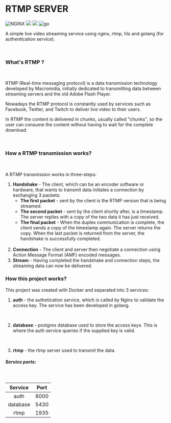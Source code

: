 # RTMP SERVER 

![NGINX](https://img.shields.io/static/v1?label=NGINX&labelColor=07b60b&message=NGX&color=000000&logo=NGINX&logoColor=ffffff&style=flat-square)
![](https://img.shields.io/static/v1?label=Real-Time+Messaging+Protocol&labelColor=06a7ac&message=RTMP&color=000000&logo=&logoColor=ffffff&style=flat-square)
![](https://img.shields.io/static/v1?label=Http+Live+Streaming&labelColor=06a7ac&message=HLS&color=000000&logo=&logoColor=ffffff&style=flat-square)
![go](https://img.shields.io/static/v1?label=Golang+1.20&labelColor=08dae1&message=Go&color=000000&logo=go&logoColor=ffffff&style=flat-square)

A simple live video streaming service using nginx, rtmp, hls and golang (for authentication service).

<br>

### What's RTMP ?

<br>

RTMP (Real-time messaging protocol) is a data transmission technology developed by Macromidia, initially dedicated to transmitting data between streaming servers and the old Adobe Flash Player.

Nowadays the RTMP protocol is constantly used by services such as Facebook, Twitter, and Twitch to deliver live video to their users. 

In RTMP the content is delivered in chunks, usually called "chunks", so the user can consume the content without having to wait for the complete download.

<br>

### How a RTMP transmission works?

<br>

A RTMP transmission works in three-steps:

1. **Handshake** - The client, which can be an encoder software or hardware, that wants to transmit data initiates a connection by exchanging 3 packets:
    * **The first packet**  - sent by the client is the RTMP version that is being streamed. 
    * **The second packet** - sent by the client shortly after, is a timestamp. The server replies with a copy of the two data it has just received.
    * **The final packet**  - When the duplex communication is complete, the client sends a copy of the timestamp again. The server returns the copy. When the last packet is returned from the server, the handshake is successfully completed. 
    <br>
2. **Connection** - The client and server then negotiate a connection using Action Message Format (AMF) encoded messages.
    <br>
3. **Stream** - Having completed the handshake and connection steps, the streaming data can now be delivered.


### How this project works?

This project was created with Docker and separated into 3 services: 

1. **auth** - the authetication service, which is called by Nginx to validate the access key.  The service has been developed 
in golang.
<br>

2. **database** - postgres database used to store the access keys. This is where the auth service queries if the supplied key is valid.
<br>

3. **rtmp** - the rtmp server used to transmit the data.    



##### Service ports:

<br>

| Service    | Port         |
|:----------:|:------------:|
| auth       |  8000        |
| database   |  5430        |
| rtmp       |  1935        |